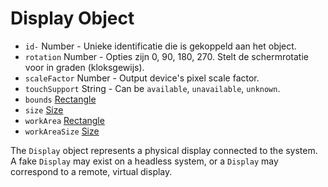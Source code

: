 # Display Object

* `id-` Number - Unieke identificatie die is gekoppeld aan het object.
* `rotation` Number - Opties zijn 0, 90, 180, 270. Stelt de schermrotatie voor in graden (kloksgewijs).
* `scaleFactor` Number - Output device's pixel scale factor.
* `touchSupport` String - Can be `available`, `unavailable`, `unknown`.
* `bounds` [Rectangle](rectangle.md)
* `size` [Size](size.md)
* `workArea` [Rectangle](rectangle.md)
* `workAreaSize` [Size](size.md)

The `Display` object represents a physical display connected to the system. A fake `Display` may exist on a headless system, or a `Display` may correspond to a remote, virtual display.